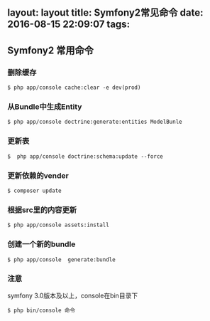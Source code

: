 layout: layout
title: Symfony2常见命令
date: 2016-08-15 22:09:07
tags:
---
## Symfony2 常用命令
### 删除缓存

```
$ php app/console cache:clear -e dev(prod)
```
### 从Bundle中生成Entity
```
$ php app/console doctrine:generate:entities ModelBunle
```
### 更新表
```
$  php app/console doctrine:schema:update --force
```
### 更新依赖的vender
```
$ composer update
```
### 根据src里的内容更新
```
$ php app/console assets:install
```
### 创建一个新的bundle
```
$ php app/console  generate:bundle
```
### 注意
symfony 3.0版本及以上，console在bin目录下
```
$ php bin/console 命令
```

